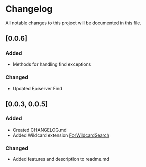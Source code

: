 # Changelog

All notable changes to this project will be documented in this file.

## [0.0.6]

### Added
* Methods for handling find exceptions

### Changed
* Updated Episerver Find

## [0.0.3, 0.0.5]

### Added
* Created CHANGELOG.md
* Added Wildcard extension [ForWildcardSearch](https://github.com/Geta/EPi.Find.Extensions/blob/master/src/Geta.EPi.Find.Extensions/TypeSearchExtensions.cs#L88)

### Changed
* Added features and description to readme.md
